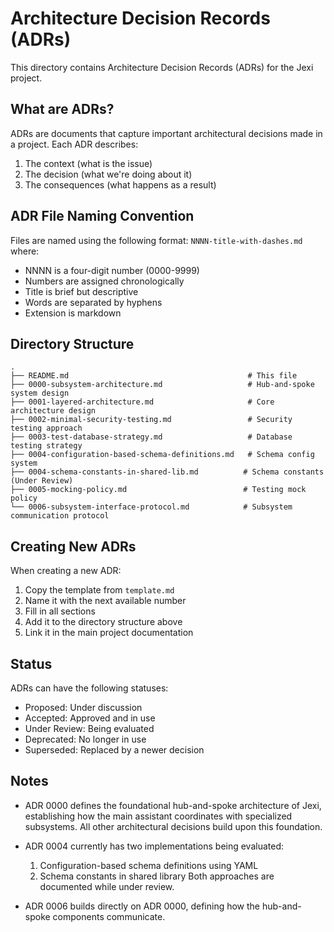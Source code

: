 # Architecture Decision Records (ADRs)

This directory contains Architecture Decision Records (ADRs) for the Jexi project.

## What are ADRs?

ADRs are documents that capture important architectural decisions made in a project. Each ADR describes:

1. The context (what is the issue)
2. The decision (what we're doing about it)
3. The consequences (what happens as a result)

## ADR File Naming Convention

Files are named using the following format:
`NNNN-title-with-dashes.md` where:
- NNNN is a four-digit number (0000-9999)
- Numbers are assigned chronologically
- Title is brief but descriptive
- Words are separated by hyphens
- Extension is markdown

## Directory Structure

```
.
├── README.md                                        # This file
├── 0000-subsystem-architecture.md                   # Hub-and-spoke system design
├── 0001-layered-architecture.md                     # Core architecture design
├── 0002-minimal-security-testing.md                 # Security testing approach
├── 0003-test-database-strategy.md                   # Database testing strategy
├── 0004-configuration-based-schema-definitions.md   # Schema config system
├── 0004-schema-constants-in-shared-lib.md          # Schema constants (Under Review)
├── 0005-mocking-policy.md                          # Testing mock policy
└── 0006-subsystem-interface-protocol.md            # Subsystem communication protocol
```

## Creating New ADRs

When creating a new ADR:
1. Copy the template from `template.md`
2. Name it with the next available number
3. Fill in all sections
4. Add it to the directory structure above
5. Link it in the main project documentation

## Status

ADRs can have the following statuses:
- Proposed: Under discussion
- Accepted: Approved and in use
- Under Review: Being evaluated
- Deprecated: No longer in use
- Superseded: Replaced by a newer decision

## Notes

- ADR 0000 defines the foundational hub-and-spoke architecture of Jexi, establishing how the main assistant coordinates with specialized subsystems. All other architectural decisions build upon this foundation.

- ADR 0004 currently has two implementations being evaluated:
  1. Configuration-based schema definitions using YAML
  2. Schema constants in shared library
  Both approaches are documented while under review.

- ADR 0006 builds directly on ADR 0000, defining how the hub-and-spoke components communicate.

